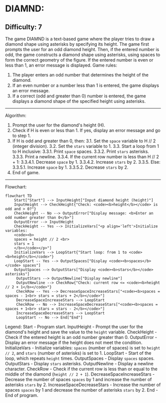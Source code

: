 DIAMND:
=================
Difficulty: 7
-----------------
The game DIAMND is a text-based game where the player tries to draw a diamond shape using asterisks by specifying its height.
The game first prompts the user for an odd diamond height. Then, if the entered number is odd, the game constructs a diamond shape using asterisks, using spaces to form the correct geometry of the figure. If the entered number is even or less than 1, an error message is displayed.
Game rules:
1. The player enters an odd number that determines the height of the diamond.
2. If an even number or a number less than 1 is entered, the game displays an error message.
3. If a correct (odd and greater than 0) number is entered, the game displays a diamond shape of the specified height using asterisks.
-----------------
Algorithm:
1. Prompt the user for the diamond's height (H).
2. Check if H is even or less than 1. If yes, display an error message and go to step 1.
3. If H is odd and greater than 0, then:
   3.1. Set the `space` variable to H // 2 (integer division).
   3.2. Set the `stars` variable to 1.
   3.3. Start a loop from 1 to H inclusive:
      3.3.1. Print `space` spaces.
      3.3.2. Print `stars` asterisks.
      3.3.3. Print a newline.
      3.3.4. If the current row number is less than H // 2 + 1:
          3.3.4.1. Decrease `space` by 1.
          3.3.4.2. Increase `stars` by 2.
       3.3.5. Else:
          3.3.5.1. Increase `space` by 1.
          3.3.5.2. Decrease `stars` by 2.
4. End of game.
-----------------
Flowchart:
```mermaid
flowchart TD
    Start["Start"] --> InputHeight["Input diamond height (height)"]
    InputHeight --> CheckHeight{"Check: <code><b>height</b></code> is odd and > 0?"}
    CheckHeight -- No --> OutputError["Display message: <b>Enter an odd number greater than 0</b>"]
    OutputError --> InputHeight
    CheckHeight -- Yes --> InitializeVars["<p align='left'>Initialize variables: 
    <code><b>
    spaces = height // 2 <br>
    stars = 1
    </b></code></p>"]
    InitializeVars --> LoopStart{"Start loop: from 1 to <code><b>height</b></code>"}
    LoopStart -- Yes --> OutputSpaces["Display <code><b>spaces</b></code> spaces"]
    OutputSpaces --> OutputStars["Display <code><b>stars</b></code> asterisks"]
     OutputStars --> OutputNewline["Display newline"]
     OutputNewline --> CheckRow{"Check: current row <= <code><b>height // 2 + 1</b></code>"}
     CheckRow -- Yes --> DecreaseSpaceIncreaseStars["<code><b>spaces = spaces - 1<br> stars = stars + 2</b></code>"]
     DecreaseSpaceIncreaseStars --> LoopStart
     CheckRow -- No --> IncreaseSpaceDecreaseStars["<code><b>spaces = spaces + 1<br> stars = stars - 2</b></code>"]
     IncreaseSpaceDecreaseStars --> LoopStart
     LoopStart -- No --> End["End"]
```
Legend:
    Start - Program start.
    InputHeight - Prompt the user for the diamond's height and save the value to the `height` variable.
    CheckHeight - Check if the entered height is an odd number greater than 0.
    OutputError - Display an error message if the height does not meet the condition.
    InitializeVars - Initialize variables: `spaces` (number of spaces) is set to `height // 2`, and `stars` (number of asterisks) is set to 1.
    LoopStart - Start of the loop, which repeats `height` times.
    OutputSpaces - Display `spaces` spaces.
    OutputStars - Display `stars` asterisks.
    OutputNewline - Display a newline character.
    CheckRow - Check if the current row is less than or equal to the middle of the diamond (`height // 2 + 1`).
    DecreaseSpaceIncreaseStars - Decrease the number of spaces `spaces` by 1 and increase the number of asterisks `stars` by 2.
    IncreaseSpaceDecreaseStars - Increase the number of spaces `spaces` by 1 and decrease the number of asterisks `stars` by 2.
    End - End of program.